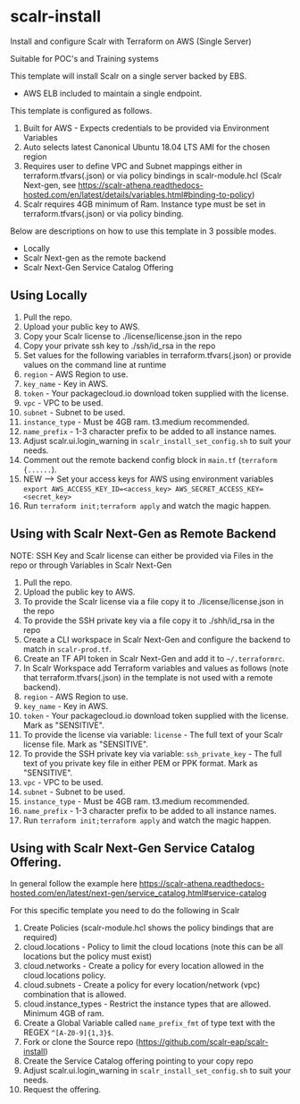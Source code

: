 # scalr-install
Install and configure Scalr with Terraform on AWS (Single Server)

Suitable for POC's and Training systems

This template will install Scalr on a single server backed by EBS.

* AWS ELB included to maintain a single endpoint.

This template is configured as follows.

1. Built for AWS - Expects credentials to be provided via Environment Variables
2. Auto selects latest Canonical Ubuntu 18.04 LTS AMI for the chosen region
3. Requires user to define VPC and Subnet mappings either in terraform.tfvars(.json) or via policy bindings in scalr-module.hcl (Scalr Next-gen, see https://scalr-athena.readthedocs-hosted.com/en/latest/details/variables.html#binding-to-policy)
4. Scalr requires 4GB minimum of Ram. Instance type must be set in terraform.tfvars(.json) or via policy binding.

Below are descriptions on how to use this template in 3 possible modes.

* Locally
* Scalr Next-gen as the remote backend
* Scalr Next-Gen Service Catalog Offering

## Using Locally

1. Pull the repo.
1. Upload your public key to AWS.
1. Copy your Scalr license to ./license/license.json in the repo
1. Copy your private ssh key to ./ssh/id_rsa in the repo
1. Set values for the following variables in terraform.tfvars(.json) or provide values on the command line at runtime
1. `region` - AWS Region to use.
1. `key_name` - Key in AWS.
1. `token` - Your packagecloud.io download token supplied with the license.
1. `vpc` - VPC to be used.
1. `subnet` - Subnet to be used.
1. `instance_type` - Must be 4GB ram. t3.medium recommended.
1. `name_prefix` - 1-3 character prefix to be added to all instance names.
1. Adjust scalr.ui.login_warning in `scalr_install_set_config.sh` to suit your needs.
1. Comment out the remote backend config block in `main.tf` (`terraform {......`).
1. NEW --> Set your access keys for AWS using environment variables `export AWS_ACCESS_KEY_ID=<access_key> AWS_SECRET_ACCESS_KEY=<secret_key>`
1. Run `terraform init;terraform apply` and watch the magic happen.

## Using with Scalr Next-Gen as Remote Backend

NOTE: SSH Key and Scalr license can either be provided via Files in the repo or through Variables in Scalr Next-Gen

1. Pull the repo.
1. Upload the public key to AWS.
1. To provide the Scalr license via a file copy it to ./license/license.json in the repo
1. To provide the SSH private key via a file copy it to ./shh/id_rsa in the repo
1. Create a CLI workspace in Scalr Next-Gen and configure the backend to match in `scalr-prod.tf`.
1. Create an TF API token in Scalr Next-Gen and add it to `~/.terraformrc`.
1. In Scalr Workspace add Terraform variables and values as follows (note that terraform.tfvars(.json) in the template is not used with a remote backend).
1. `region` - AWS Region to use.
1. `key_name` - Key in AWS.
1. `token` - Your packagecloud.io download token supplied with the license. Mark as "SENSITIVE".
1. To provide the license via variable: `license` - The full text of your Scalr license file. Mark as "SENSITIVE".
1. To provide the SSH private key via variable: `ssh_private_key` - The full text of you private key file in either PEM or PPK format. Mark as "SENSITIVE".
1. `vpc` - VPC to be used.
1. `subnet` - Subnet to be used.
1. `instance_type` - Must be 4GB ram. t3.medium recommended.
1. `name_prefix` - 1-3 character prefix to be added to all instance names.
1. Run `terraform init;terraform apply` and watch the magic happen.

## Using with Scalr Next-Gen Service Catalog Offering.

In general follow the example here https://scalr-athena.readthedocs-hosted.com/en/latest/next-gen/service_catalog.html#service-catalog

For this specific template you need to do the following in Scalr

1. Create Policies (scalr-module.hcl shows the policy bindings that are required)
  1. cloud.locations - Policy to limit the cloud locations (note this can be all locations but the policy must exist)
  1. cloud.networks - Create a policy for every location allowed in the cloud.locations policy.
  1. cloud.subnets - Create a policy for every location/network (vpc) combination that is allowed.
  1. cloud.instance_types - Restrict the instance types that are allowed. Minimum 4GB of ram.
1. Create a Global Variable called `name_prefix_fmt` of type text with the REGEX `^[A-Z0-9]{1,3}$`.
1. Fork or clone the Source repo (https://github.com/scalr-eap/scalr-install)
1. Create the Service Catalog offering pointing to your copy repo
1. Adjust scalr.ui.login_warning in `scalr_install_set_config.sh` to suit your needs.
1. Request the offering.

